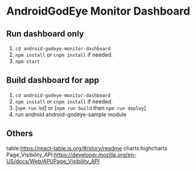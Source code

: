 # AndroidGodEye Monitor Dashboard

## Run dashboard only

1. `cd android-godeye-monitor-dashboard`
2. `npm install` or `cnpm install` if needed.
3. `npm start`

## Build dashboard for app

1. `cd android-godeye-monitor-dashboard`
2. `npm install` or `cnpm install` if needed.
3. [`npm run bd`] or [`npm run build` then `npm run deploy`]
4. run android android-godeye-sample module

## Others

table:https://react-table.js.org/#/story/readme
charts:highcharts
Page_Visibility_API:https://developer.mozilla.org/en-US/docs/Web/API/Page_Visibility_API